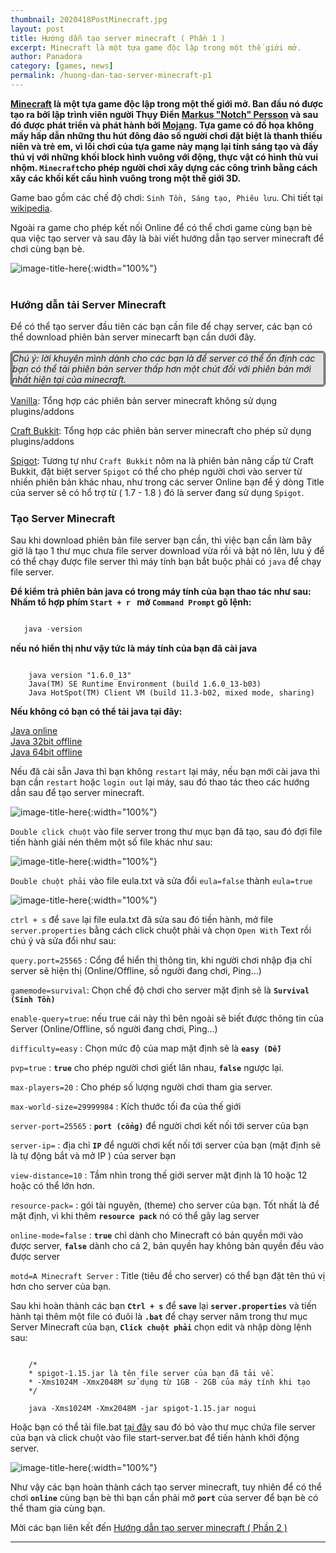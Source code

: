 ```yaml
---
thumbnail: 2020418PostMinecraft.jpg
layout: post
title: Hướng dẫn tạo server minecraft ( Phần 1 )
excerpt: Minecraft là một tựa game độc lập trong một thế giới mở.
author: Panadora
category: [games, news]
permalink: /huong-dan-tao-server-minecraft-p1
---
```


**[Minecraft](https://vi.wikipedia.org/wiki/Minecraft) là một tựa game độc lập trong một thế giới mở. Ban đầu nó được tạo ra bởi lập trình viên người Thụy Điển [Markus "Notch" Persson](https://vi.wikipedia.org/wiki/Markus_%22Notch%22_Persson) và sau đó được phát triển và phát hành bởi [Mojang](https://vi.wikipedia.org/wiki/Mojang). Tựa game có đồ họa không mấy hấp dẫn những thu hút đông đảo số người chơi đặt biệt là thanh thiếu niên và trẻ em, vì lối chơi của tựa game này mạng lại tính sáng tạo và đầy thú vị với những khối block hình vuông với động, thực vật có hình thù vui nhộm. ``Minecraft``cho phép người chơi xây dựng các công trình bằng cách xây các khối kết cấu hình vuông trong một thế giới 3D.**

Game bao gồm các chế độ chơi: `Sinh Tồn, Sáng tạo, Phiêu lưu`. Chi tiết tại [wikipedia](https://vi.wikipedia.org/wiki/Minecraft).

Ngoài ra game cho phép kết nối Online để có thể chơi game cùng bạn bè qua việc tạo server và sau đây là bài viết hướng dẫn tạo server minecraft để chơi cùng bạn bè.


![image-title-here]({{baseurl}}/image/2020418CreateServerMinecraft.jpg){:width="100%"}<br><br>

<h3 style="font-weight: bold;">Hướng dẫn tải Server Minecraft</h3>

Để có thể tạo server đầu tiên các bạn cần file để chạy server, các bạn có thể download phiên bản server minecarft bạn cần dưới đây.

<p style="border: 3px double #242424; background: #dddd; font-style: italic; border-radius: 5px;">Chú ý: lời khuyên mình  dành cho các bạn là để server có thể ổn định các bạn có thể tải phiên bản server thấp hơn một chút đối với phiên bản mới nhất hiện tại của minecraft.</p>

[Vanilla](https://getbukkit.org/download/vanilla): Tổng hợp các phiên bản server minecraft không sử dụng plugins/addons

[Craft Bukkit](https://getbukkit.org/download/craftbukkit): Tổng hợp các phiên bản server minecraft cho phép sử dụng plugins/addons

[Spigot](https://getbukkit.org/download/spigot): Tương tự như `Craft Bukkit` nôm na là phiên bản nâng cấp từ Craft Bukkit, đặt biệt server `Spigot` có thể cho phép người chơi vào server từ nhiền phiên bản khác nhau, như trong các server Online bạn để ý dòng Title của server sẽ có hổ trợ từ ( 1.7 - 1.8 ) đó là server đang sử dụng `Spigot`.

<h3 style="font-weight: bold;">Tạo Server Minecraft</h3>

Sau khi download phiên bản file server bạn cần, thì việc bạn cần làm bây giờ là tạo 1 thư mục chưa file server download vừa rồi và bật nó lên, lưu ý để có thể chạy được file server thì máy tính bạn bắt buộc phải có `java` để chạy file server.

**Để kiểm trả phiên bản java có trong máy tính của bạn thao tác như sau: Nhấm tổ hợp phím `Start + r ` mở `Command Prompt` gõ lệnh:**

```js

   java -version

```

**nếu nó hiển thị như vậy tức là máy tính của bạn đã cài java**

```console

	java version "1.6.0_13"
	Java(TM) SE Runtime Environment (build 1.6.0_13-b03)
	Java HotSpot(TM) Client VM (build 11.3-b02, mixed mode, sharing)

```

**Nếu không có bạn có thể tải java tại đây:**

[Java online](https://javadl.oracle.com/webapps/download/AutoDL?BundleId=242057_3d5a2bb8f8d4428bbe94aed7ec7ae784)<br>
[Java 32bit offline](https://javadl.oracle.com/webapps/download/AutoDL?BundleId=242058_3d5a2bb8f8d4428bbe94aed7ec7ae784)<br>
[Java 64bit offline](https://javadl.oracle.com/webapps/download/AutoDL?BundleId=242060_3d5a2bb8f8d4428bbe94aed7ec7ae784)

Nếu đã cài sẵn Java thì bạn không `restart` lại máy, nếu bạn mới cài java thì bạn cần `restart` hoặc `login out` lại máy, sau đó thao tác theo các hướng dẫn sau để tạo server minecraft.

![image-title-here]({{baseurl}}/image/minecraft-folder-1.png){:width="100%"}

`Double click chuột` vào file server trong thư mục bạn đã tạo, sau đó đợi file tiến hành giải nén thêm một số file khác như sau:

![image-title-here]({{baseurl}}/image/minecraft-folder-2.png){:width="100%"}

`Double chuột phải` vào file eula.txt và sửa đổi `eula=false` thành `eula=true`

![image-title-here]({{baseurl}}/image/minecraft-eula-text.png){:width="100%"}

`ctrl + s` để `save` lại file eula.txt đã sửa sau đó tiền hành, mở file `server.properties` bằng cách click chuột phải và chọn `Open With` Text rồi chú ý và sửa đổi như sau:

`query.port=25565` : Cổng để hiển thị thông tin, khi người chơi nhập địa chỉ server sẽ hiện thị (Online/Offline, số người đang chơi, Ping…)

`gamemode=survival`: Chọn chế độ chơi cho server mặt định sẽ là **`Survival (Sinh Tồn)`**

`enable-query=true`: nếu true cái này thì bên ngoài sẽ biết được thông tin của Server (Online/Offline, số người đang chơi, Ping…)

`difficulty=easy` : Chọn mức độ của map mặt định sẽ là **`easy (Dễ)`**

`pvp=true` : **`true`** cho phép người chơi giết lân nhau, **`false`** ngược lại.

`max-players=20` : Cho phép số lượng người chơi tham gia server.

`max-world-size=29999984` : Kích thước tối đa của thế giới 

`server-port=25565` : **`port (cổng)`** để người chơi kết nối tới server của bạn

`server-ip=` : địa chỉ **`IP`** để người chơi kết nối tới server của bạn (mặt định sẽ là tự động bắt và mở IP ) của server bạn

`view-distance=10` : Tầm nhìn trong thế giới server mặt định là 10 hoặc 12 hoặc có thể lớn hơn.

`resource-pack=` : gói tài nguyên, (theme) cho server của bạn. Tốt nhất là để mặt định, vì khi thêm **`resource pack`** nó có thể gây lag server

`online-mode=false` : **`true`** chỉ dành cho Minecraft có bản quyền mới vào được server, **`false`** dành cho cả 2, bản quyền hay không bản quyền đều vào được server

`motd=A Minecraft Server` : Title (tiêu đề cho server) có thể bạn đặt tên thú vị hơn cho server của bạn.

Sau khi hoàn thành các bạn **`Ctrl + s`** để **`save`** lại **`server.properties`** và tiến hành tại thêm một file có đuôi là **`.bat`** để chạy server năm trong thư mục Server Minecraft của bạn, **`Click chuột phải`** chọn edit và nhập dòng lệnh sau:

```terminal

	/* 
	* spigot-1.15.jar là tên file server của bạn đã tải về.
	* -Xms1024M -Xmx2048M sử dụng từ 1GB - 2GB của máy tính khi tạo
	*/

	java -Xms1024M -Xmx2048M -jar spigot-1.15.jar nogui

```

Hoặc bạn có thể tải file.bat [tại đây](https://www.mediafire.com/file/z32ejk3b13q4nwz/start-server.bat/file) sau đó bỏ vào thư mục chứa file server của bạn và click chuột vào file start-server.bat để tiến hành khởi động server.

![image-title-here]({{baseurl}}/image/minecraft-file-server.png){:width="100%"}

Như vậy các bạn hoàn thành cách tạo server minecraft, tuy nhiên để có thể chơi **`online`** cùng bạn bè thì bạn cần phải mở **`port`** của server để bạn bè có thể tham gia cùng bạn. 

Mời các bạn liên kết đến [Hướng dẫn tạo server minecraft ( Phần 2 )]({{baseurl}}/huong-dan-tao-server-minecraft-p2.html)

<hr>
